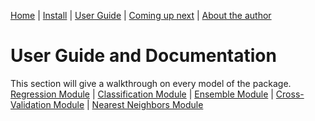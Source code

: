 [Home](https://henrysilvacs.github.io/basicMLpy/)  | [Install](https://henrysilvacs.github.io/basicMLpy/install) | [User Guide](https://henrysilvacs.github.io/basicMLpy/user_guide) | [Coming up next](https://henrysilvacs.github.io/basicMLpy/coming_up_next) | [About the author](https://henrysilvacs.github.io/basicMLpy/about)
# User Guide and Documentation
This section will give a walkthrough on every model of the package.<br />
[Regression Module](https://henrysilvacs.github.io/basicMLpy/user_guide_regression) | [Classification Module](https://henrysilvacs.github.io/basicMLpy/user_guide_classification) | [Ensemble Module](https://henrysilvacs.github.io/basicMLpy/user_guide_ensemble) | [Cross-Validation Module](https://henrysilvacs.github.io/basicMLpy/user_guide_cv) | [Nearest Neighbors Module](https://henrysilvacs.github.io/basicMLpy/user_guide_knn)

